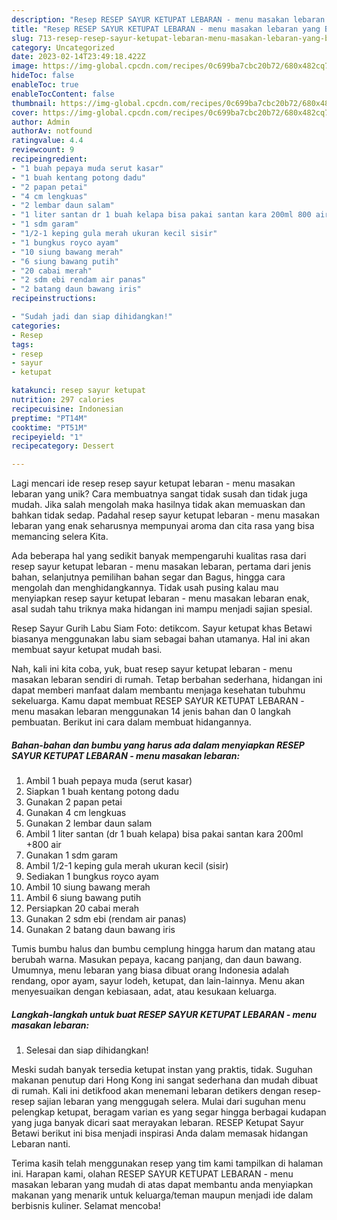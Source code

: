```yaml
---
description: "Resep RESEP SAYUR KETUPAT LEBARAN - menu masakan lebaran yang Bisa Manjain Lidah"
title: "Resep RESEP SAYUR KETUPAT LEBARAN - menu masakan lebaran yang Bisa Manjain Lidah"
slug: 713-resep-resep-sayur-ketupat-lebaran-menu-masakan-lebaran-yang-bisa-manjain-lidah
category: Uncategorized
date: 2023-02-14T23:49:18.422Z
image: https://img-global.cpcdn.com/recipes/0c699ba7cbc20b72/680x482cq70/resep-sayur-ketupat-lebaran-menu-masakan-lebaran-foto-resep-utama.jpg
hideToc: false
enableToc: true
enableTocContent: false
thumbnail: https://img-global.cpcdn.com/recipes/0c699ba7cbc20b72/680x482cq70/resep-sayur-ketupat-lebaran-menu-masakan-lebaran-foto-resep-utama.jpg
cover: https://img-global.cpcdn.com/recipes/0c699ba7cbc20b72/680x482cq70/resep-sayur-ketupat-lebaran-menu-masakan-lebaran-foto-resep-utama.jpg
author: Admin
authorAv: notfound
ratingvalue: 4.4
reviewcount: 9
recipeingredient:
- "1 buah pepaya muda serut kasar"
- "1 buah kentang potong dadu"
- "2 papan petai"
- "4 cm lengkuas"
- "2 lembar daun salam"
- "1 liter santan dr 1 buah kelapa bisa pakai santan kara 200ml 800 air"
- "1 sdm garam"
- "1/2-1 keping gula merah ukuran kecil sisir"
- "1 bungkus royco ayam"
- "10 siung bawang merah"
- "6 siung bawang putih"
- "20 cabai merah"
- "2 sdm ebi rendam air panas"
- "2 batang daun bawang iris"
recipeinstructions:

- "Sudah jadi dan siap dihidangkan!"
categories:
- Resep
tags:
- resep
- sayur
- ketupat

katakunci: resep sayur ketupat 
nutrition: 297 calories
recipecuisine: Indonesian
preptime: "PT14M"
cooktime: "PT51M"
recipeyield: "1"
recipecategory: Dessert

---
```





Lagi mencari ide resep resep sayur ketupat lebaran - menu masakan lebaran yang unik? Cara membuatnya sangat tidak susah dan tidak juga mudah. Jika salah mengolah maka hasilnya tidak akan memuaskan dan bahkan tidak sedap. Padahal resep sayur ketupat lebaran - menu masakan lebaran yang enak seharusnya mempunyai aroma dan cita rasa yang bisa memancing selera Kita.





Ada beberapa hal yang sedikit banyak mempengaruhi kualitas rasa dari resep sayur ketupat lebaran - menu masakan lebaran, pertama dari jenis bahan, selanjutnya pemilihan bahan segar dan Bagus, hingga cara mengolah dan menghidangkannya. Tidak usah pusing kalau mau menyiapkan resep sayur ketupat lebaran - menu masakan lebaran enak,      asal sudah tahu triknya maka hidangan ini mampu menjadi sajian spesial.














Resep Sayur Gurih Labu Siam Foto: detikcom. Sayur ketupat khas Betawi biasanya menggunakan labu siam sebagai bahan utamanya. Hal ini akan membuat sayur ketupat mudah basi.






Nah, kali ini kita coba, yuk, buat resep sayur ketupat lebaran - menu masakan lebaran sendiri di rumah. Tetap berbahan sederhana, hidangan ini dapat memberi manfaat dalam membantu menjaga kesehatan tubuhmu sekeluarga. Kamu dapat membuat RESEP SAYUR KETUPAT LEBARAN - menu masakan lebaran menggunakan 14 jenis bahan dan 0 langkah pembuatan. Berikut ini cara dalam membuat hidangannya.

<!--inarticleads1-->

##### Bahan-bahan dan bumbu yang harus ada dalam menyiapkan RESEP SAYUR KETUPAT LEBARAN - menu masakan lebaran:

1. Ambil 1 buah pepaya muda (serut kasar)
1. Siapkan 1 buah kentang potong dadu
1. Gunakan 2 papan petai
1. Gunakan 4 cm lengkuas
1. Gunakan 2 lembar daun salam
1. Ambil 1 liter santan (dr 1 buah kelapa) bisa pakai santan kara 200ml +800 air
1. Gunakan 1 sdm garam
1. Ambil 1/2-1 keping gula merah ukuran kecil (sisir)
1. Sediakan 1 bungkus royco ayam
1. Ambil 10 siung bawang merah
1. Ambil 6 siung bawang putih
1. Persiapkan 20 cabai merah
1. Gunakan 2 sdm ebi (rendam air panas)
1. Gunakan 2 batang daun bawang iris


Tumis bumbu halus dan bumbu cemplung hingga harum dan matang atau berubah warna. Masukan pepaya, kacang panjang, dan daun bawang. Umumnya, menu lebaran yang biasa dibuat orang Indonesia adalah rendang, opor ayam, sayur lodeh, ketupat, dan lain-lainnya. Menu akan menyesuaikan dengan kebiasaan, adat, atau kesukaan keluarga. 

<!--inarticleads2-->

##### Langkah-langkah untuk buat RESEP SAYUR KETUPAT LEBARAN - menu masakan lebaran:


1. Selesai dan siap dihidangkan!

Meski sudah banyak tersedia ketupat instan yang praktis, tidak. Suguhan makanan penutup dari Hong Kong ini sangat sederhana dan mudah dibuat di rumah. Kali ini detikfood akan menemani lebaran detikers dengan resep-resep sajian lebaran yang menggugah selera. Mulai dari suguhan menu pelengkap ketupat, beragam varian es yang segar hingga berbagai kudapan yang juga banyak dicari saat merayakan lebaran. RESEP Ketupat Sayur Betawi berikut ini bisa menjadi inspirasi Anda dalam memasak hidangan Lebaran nanti. 

Terima kasih telah menggunakan resep yang tim kami tampilkan di halaman ini. Harapan kami, olahan RESEP SAYUR KETUPAT LEBARAN - menu masakan lebaran yang mudah di atas dapat membantu anda menyiapkan makanan yang menarik untuk keluarga/teman maupun menjadi ide dalam berbisnis kuliner. Selamat mencoba!
